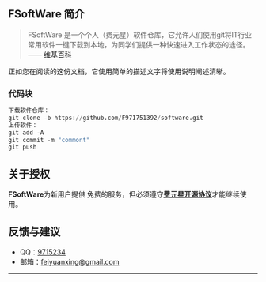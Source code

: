 ## FSoftWare 简介

> FSoftWare 是一个个人（费元星）软件仓库，它允许人们使用git将IT行业常用软件一键下载到本地，为同学们提供一种快速进入工作状态的途径。    —— [维基百科](http://www.feiyuanxing.)

正如您在阅读的这份文档，它使用简单的描述文字将使用说明阐述清晰。

### 代码块
``` python
下载软件仓库：
git clone -b https://github.com/F971751392/software.git
上传软件：
git add -A
git commit -m "commont"
git push

```


## 关于授权

**FSoftWare**为新用户提供 免费的服务，但必须遵守[**费元星开源协议**](http://feiyuanxing.com/kaiyuanxieyi/kaiyuanxieyi.html)才能继续使用。


## 反馈与建议
- QQ：[9715234](http://qq.feiyuanxing.com)
- 邮箱：[feiyuanxing@gmail.com](http://mail.feiyuanxing.com)

---------

